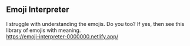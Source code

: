 ## Emoji Interpreter </br>
I struggle with understanding the emojis. Do you too? If yes, then see this library of emojis with meaning.</br>
https://emoji-interpreter-0000000.netlify.app/

